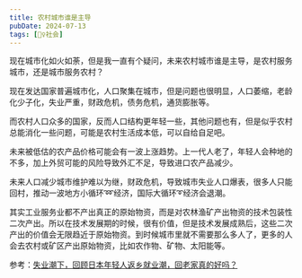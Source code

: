 ```yaml
---
title: 农村城市谁是主导
pubDate: 2024-07-13
tags: [👯‍♀️社会]
---
```


现在城市化如火如荼，但是我一直有个疑问，未来农村城市谁是主导，是农村服务城市，还是城市服务农村？

现在发达国家普遍城市化，人口聚集在城市，但是问题也很明显，人口萎缩，老龄化少子化，失业严重，财政危机，债务危机，通货膨胀等。

而农村人口众多的国家，反而人口结构更年轻一些，其他问题也有，但是似乎农村总能消化一些问题，可能是农村生活成本低，可以自给自足吧。

未来被低估的农产品价格可能会有一波上涨趋势。上一代人老了，年轻人会种地的不多，加上外贸可能的风险导致外汇不足，导致进口农产品减少。

未来人口减少城市维护难以为继，财政危机，导致城市失业人口爆表，很多人只能回村，推动一波地方小循环➿经济，国际大循环➰经济会退潮。

其实工业服务业都不产出真正的原始物资，而是对农林渔矿产出物资的技术包装性二次产出。所以在技术发展期的时候，很有价值，但是技术发展成熟后，这些二次产出的价值会无限趋近于原始物资。到时候城市里就不需要那么多人了，更多的人会去农村或矿区产出原始物资，比如农作物、矿物、太阳能等。

参考：[失业潮下，回顾日本年轻人返乡就业潮，回老家真的好吗？](https://www.bilibili.com/video/BV14T421Y7jD/)
